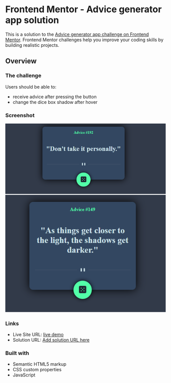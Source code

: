# Frontend Mentor - Advice generator app solution

This is a solution to the [Advice generator app challenge on Frontend Mentor](https://www.frontendmentor.io/challenges/advice-generator-app-QdUG-13db). Frontend Mentor challenges help you improve your coding skills by building realistic projects.


## Overview

### The challenge

Users should be able to:

- receive advice after pressing the button
- change the dice box shadow after hover


### Screenshot

![](./screenshot/Advice192.PNG)
![](./screenshot/Advice149.PNG)

### Links

- Live Site URL: [live demo](https://chimny.github.io/advice-generator-app/)
- Solution URL: [Add solution URL here](https://your-solution-url.com)



### Built with

- Semantic HTML5 markup
- CSS custom properties
- JavaScript


